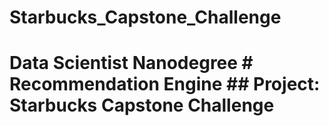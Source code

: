 # Starbucks_Capstone_Challenge
# Data Scientist Nanodegree # Recommendation Engine ## Project: Starbucks Capstone Challenge
